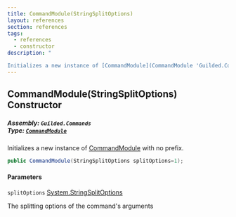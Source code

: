 ```yaml
---
title: CommandModule(StringSplitOptions)
layout: references
section: references
tags:
  - references
  - constructor
description: "

Initializes a new instance of [CommandModule](CommandModule 'Guilded.Commands.CommandModule') with no prefix."
---
```


## CommandModule(StringSplitOptions) Constructor
##### **Assembly:** `Guilded.Commands`<br/>**Type:** [`CommandModule`](CommandModule 'Guilded.Commands.CommandModule')

Initializes a new instance of [CommandModule](CommandModule 'Guilded.Commands.CommandModule') with no prefix.

```csharp
public CommandModule(StringSplitOptions splitOptions=1);
```
#### Parameters

<a name='Guilded.Commands.CommandModule.CommandModule(StringSplitOptions).splitOptions'></a>

`splitOptions` [System.StringSplitOptions](https://docs.microsoft.com/en-us/dotnet/api/System.StringSplitOptions 'System.StringSplitOptions')

The splitting options of the command's arguments